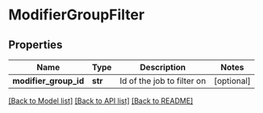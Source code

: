 # ModifierGroupFilter


## Properties
Name | Type | Description | Notes
------------ | ------------- | ------------- | -------------
**modifier_group_id** | **str** | Id of the job to filter on | [optional] 

[[Back to Model list]](../../README.md#documentation-for-models) [[Back to API list]](../../README.md#documentation-for-api-endpoints) [[Back to README]](../../README.md)


